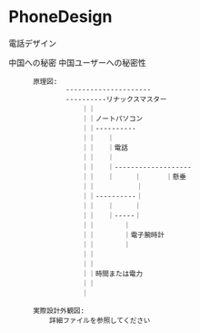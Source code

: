 # PhoneDesign
電話デザイン

中国への秘密
中国ユーザーへの秘密性

          原理図:
                  ---------------------
                  ----------リナックスマスター
                      ｜｜
                      ｜｜ノートパソコン
                      ｜｜----------
                      ｜｜   ｜
                      ｜｜   ｜電話
                      ｜｜   ｜
                      ｜｜   ｜-------------------
                      ｜｜   ｜     ｜      ｜懸垂
                      ｜｜          ｜
                      ｜｜----------｜
                      ｜｜   ｜     ｜
                      ｜｜   ｜-----｜
                      ｜｜       ｜
                      ｜｜       ｜電子腕時計
                      ｜｜       ｜
                      ｜｜　　　　
                      ｜｜
                      ｜｜時間または電力
                      ｜｜
                      ｜
      
          実際設計外観図:      
              詳細ファイルを参照してください
